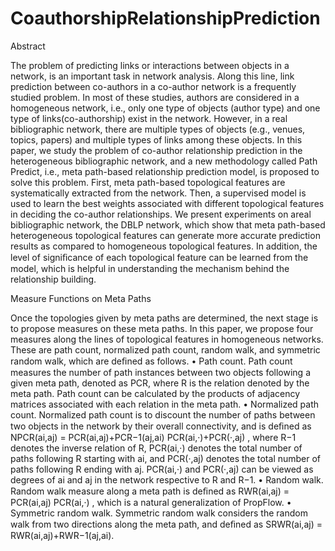 # CoauthorshipRelationshipPrediction

Abstract

The problem of predicting links or interactions between objects in a network, is an important task in network analysis. Along this line, link prediction between co-authors in a co-author network is a frequently studied problem. In most of these studies, authors are considered in a homogeneous network, i.e., only one type of objects (author type) and one type of links(co-authorship) exist in the network. However, in a real bibliographic network, there are multiple types of objects (e.g., venues, topics, papers) and multiple types of links among these objects. In this paper, we study the problem of co-author relationship prediction in the heterogeneous bibliographic network, and a new methodology called Path Predict, i.e., meta path-based relationship prediction model, is proposed to solve this problem. First, meta path-based topological features are systematically extracted from the network. Then, a supervised model is used to learn the best weights associated with different topological features in deciding the co-author relationships. We present experiments on areal bibliographic network, the DBLP network, which show that meta path-based heterogeneous topological features can generate more accurate prediction results as compared to homogeneous topological features. 
In addition, the level of signiﬁcance of each topological feature can be learned from the model, which is helpful in understanding the mechanism behind the relationship building.

Measure Functions on Meta Paths

Once the topologies given by meta paths are determined, the next stage is to propose measures on these meta paths. In this paper, we propose four measures along the lines of topological features in homogeneous networks. These are path count, normalized path count, random walk, and symmetric random walk, which are deﬁned as follows. 
• Path count. 
Path count measures the number of path instances between two objects following a given meta path, denoted as PCR, where R is the relation denoted by the meta path. Path count can be calculated by the products of adjacency matrices associated with each relation in the meta path. 
• Normalized path count. 
Normalized path count is to discount the number of paths between two objects in the network by their overall connectivity, and is deﬁned as NPCR(ai,aj) = PCR(ai,aj)+PCR−1(aj,ai) PCR(ai,·)+PCR(·,aj) , where R−1 denotes the inverse relation of R, PCR(ai,·) denotes the total number of paths following R starting with ai, and PCR(·,aj) denotes the total number of paths following R ending with aj. PCR(ai,·) and PCR(·,aj) can be viewed as degrees of ai and aj in the network respective to R and R−1. 
• Random walk. 
Random walk measure along a meta path is deﬁned as RWR(ai,aj) = PCR(ai,aj) PCR(ai,·) , which is a natural generalization of PropFlow. 
• Symmetric random walk. 
Symmetric random walk considers the random walk from two directions along the meta path, and deﬁned as SRWR(ai,aj) = RWR(ai,aj)+RWR−1(aj,ai).



